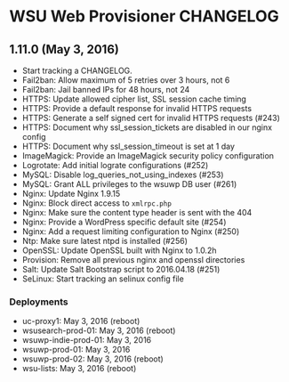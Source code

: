 # WSU Web Provisioner CHANGELOG

## 1.11.0 (May 3, 2016)

* Start tracking a CHANGELOG.
* Fail2ban: Allow maximum of 5 retries over 3 hours, not 6
* Fail2ban: Jail banned IPs for 48 hours, not 24
* HTTPS: Update allowed cipher list, SSL session cache timing
* HTTPS: Provide a default response for invalid HTTPS requests
* HTTPS: Generate a self signed cert for invalid HTTPS requests (#243)
* HTTPS: Document why ssl_session_tickets are disabled in our nginx config
* HTTPS: Document why ssl_session_timeout is set at 1 day
* ImageMagick: Provide an ImageMagick security policy configuration
* Logrotate: Add initial lograte configurations (#252)
* MySQL: Disable log_queries_not_using_indexes (#253)
* MySQL: Grant ALL privileges to the wsuwp DB user (#261)
* Nginx: Update Nginx 1.9.15
* Nginx: Block direct access to `xmlrpc.php`
* Nginx: Make sure the content type header is sent with the 404
* Nginx: Provide a WordPress specific default site (#254)
* Nginx: Add a request limiting configuration to Nginx (#250)
* Ntp: Make sure latest ntpd is installed (#256)
* OpenSSL: Update OpenSSL built with Nginx to 1.0.2h
* Provision: Remove all previous nginx and openssl directories
* Salt: Update Salt Bootstrap script to 2016.04.18 (#251)
* SeLinux: Start tracking an selinux config file

### Deployments

* uc-proxy1: May 3, 2016 (reboot)
* wsusearch-prod-01: May 3, 2016 (reboot)
* wsuwp-indie-prod-01: May 3, 2016
* wsuwp-prod-01: May 3, 2016
* wsuwp-prod-02: May 3, 2016 (reboot)
* wsu-lists: May 3, 2016 (reboot)
